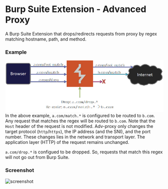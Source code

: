 # Burp Suite Extension - Advanced Proxy

A Burp Suite Extension that drops/redirects requests from proxy by regex matching hostname, path, and method.

### Example
![diagram](res/diagram1.png)
In the above example, `a.com/match.*` is configured to be routed to `b.com`. Any request that matches the regex will be routed to `b.com`. Note that the `Host` header of the request is not modified. Adv-proxy only changes the target protocol (`http`/`https`), the IP address (and the SNI), and the port number. These changes lies in the network and transport layer. The application layer (HTTP) of the request remains unchanged. 

`a.com/drop.*` is configued to be dropped. So, requests that match this regex will not go out from Burp Suite.

### Screenshot
![screenshot](res/screenshot.png)
